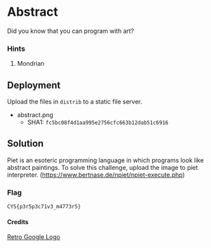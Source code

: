 # Abstract

Did you know that you can program with art?

### Hints

1. Mondrian

## Deployment

Upload the files in `distrib` to a static file server.

- abstract.png
    - SHA1: `fc5bc08f4d1aa995e2756cfc663b12dab51c6916`

## Solution

Piet is an esoteric programming language in which programs look like abstract paintings. To solve this challenge, upload the image to piet interpreter. (https://www.bertnase.de/npiet/npiet-execute.php)

### Flag
`CYS{p3r5p3c71v3_m4773r5}`

#### Credits
[Retro Google Logo](https://www.reddit.com/r/outrun/comments/99kuld/continued_i_recreated_some_modern_internet/)
